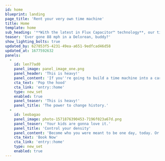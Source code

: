 ```yaml
---
id: home
blueprint: landing
page_title: 'Rent your very own time machine'
title: Home
template: home
sub_heading: '**With the latest in Flux Capacitor™ technology**, our time machines will get you when you want to be in no time at all.'
teaser: 'Ever gone 88 mph in a Delorean, buddy?'
show_lighting_bolts: true
updated_by: 627853f5-4231-49ea-a651-9edfcad46d58
updated_at: 1677592632
panels:
  -
    id: len77ad0
    panel_image: panel_image_one.png
    panel_header: 'This is heavy!'
    panel_content: 'If you''re going to build a time machine into a car, why not do it with some style?'
    cta_text: 'Pop the hood'
    cta_link: 'entry::home'
    type: new_set
    enabled: true
    panel_teaser: 'This is heavy!'
    panel_title: 'The power to change history.'
  -
    id: leobagao
    panel_image: photo-1571876390453-7196f023a67d.png
    panel_teaser: 'Your kids are gonna love it.'
    panel_title: 'Control your density'
    panel_content: 'Become who you were meant to be one day, today. Or relive yesterday. It''s up to you.'
    cta_text: 'Book Now'
    cta_link: 'entry::home'
    type: new_set
    enabled: true
---
```

